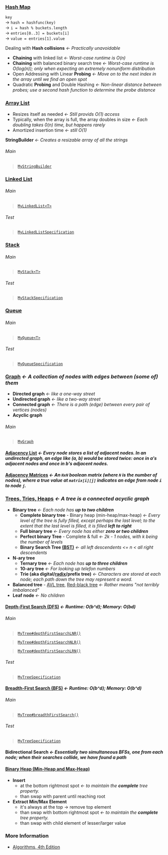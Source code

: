 ### [Hash Map](https://en.wikipedia.org/wiki/Hash_table)
`key`\
&rarr; `hash = hashfunc(key)`\
&rarr; `i = hash % buckets.length`\
&rarr; `entries[0..3] = buckets[i]`\
&rarr; `value = entries[1].value`

Dealing with **Hash collisions** *&larr; Practically unavoidable*
- **Chaining** with linked list *&larr; Worst-case runtime is O(n)*
- **Chaining** with balanced binary search tree *&larr; Worst-case runtime is O(log(n)); only when expecting an extremely nonuniform distribution*
- Open Addressing with Linear **Probing** *&larr; Move on to the next index in the array until we find an open spot*
- Quadratic **Probing** and Double Hashing *&larr; Non-linear distance between probes; use a second hash function to determine the probe distance*

### [Array List](https://en.wikipedia.org/wiki/Dynamic_array)
- Resizes itself as needed *&larr; Still provids O(1) access*
- Typically, when the array is full, the array doubles in size *&larr; Each doubling takes 0(n) time, but happens rarely*
- Amortized insertion time *&larr; still O(1)*

**StringBuilder** *&larr; Creates a resizable array of all the strings*
###### Main
>[`MyStringBuilder`](./src/main/java/MyStringBuilder.java)

### [Linked List](https://en.wikipedia.org/wiki/Linked_list)
###### Main
>[`MyLinkedList<T>`](./src/main/java/MyLinkedList.java)
###### Test
>[`MyLinkedListSpecification`](./src/test/groovy/MyLinkedListSpecification.groovy)

### [Stack](https://en.wikipedia.org/wiki/Stack_\(abstract_data_type\))
###### Main
>[`MyStack<T>`](./src/main/java/MyStack.java)
###### Test
>[`MyStackSpecification`](./src/test/groovy/MyStackSpecification.groovy)

### [Queue](https://en.wikipedia.org/wiki/Queue_\(abstract_data_type\))
###### Main
>[`MyQueue<T>`](./src/main/java/MyQueue.java)
###### Test
>[`MyQueueSpecification`](./src/test/groovy/MyQueueSpecification.groovy)

### [Graph](https://en.wikipedia.org/wiki/Graph_\(abstract_data_type\)) *&larr;  A collection of nodes with edges between (some of) them*
- **Directed graph** *&larr; like a one-way street*
- **Undirected graph** *&larr; like a two-way street*
- **Connected graph** *&larr; There is a path (edge) between every pair of vertices (nodes)*
- **Acyclic graph**
###### Main
>[`MyGraph`](./src/main/java/MyGraph.java)

#### [Adjacency List](https://en.wikipedia.org/wiki/Adjacency_list) *&larr; Every node stores a list of adjacent nodes. In an undirected graph, an edge like (a, b) would be stored twice: once in a's adjacent nodes and once in b's adjacent nodes.*

#### [Adjacency Matrices](https://en.wikipedia.org/wiki/Adjacency_matrix) *&larr; An `NxN` boolean matrix (where `N` is the number of nodes), where a true value at `matrix[i][j]` indicates an edge from node `i` to node `j`.*

### [Trees, Tries, Heaps](https://en.wikipedia.org/wiki/Tree_\(data_structure\)) *&larr; A tree is a connected acyclic graph*
- **Binary tree** *&larr; Each node has **up to two children***
    - **Complete binary tree** - Binary heap (min-heap/max-heap) *&larr; Every level of the tree is fully filled, except perhaps the last level; to the extent that the last level is filled, it is filled **left to right***
    - **Full binary tree** *&larr; Every node has either **zero or two children***
    - **Perfect binary Tree** - Complete & full *&larr; 2k - 1 nodes, with k being the number of levels*
    - **Binary Search Tree [(BST)](https://en.wikipedia.org/wiki/Binary_search_tree)** *&larr; all left descendents <= n < all right descendents*
- **N-ary tree**
    - **Ternary tree** *&larr; Each node has **up to three children***
    - **10-ary tree** *&larr; For looking up telefon numbers*
    - **Trie (aka digital/[radix](https://en.wikipedia.org/wiki/Radix_tree)/prefix tree)** *&larr; Characters are stored at each node; each path down the tree may represent a word.*
- **Balanced tree** - [AVL tree](https://en.wikipedia.org/wiki/AVL_tree), [Red-black tree](https://en.wikipedia.org/wiki/Red–black_tree) *&larr; Rather means "not terribly imbalanced"*
- **Leaf node** *&larr; No children*


#### [Depth-First Search (DFS)](https://en.wikipedia.org/wiki/Tree_traversal) *&larr; Runtime: O(b^d); Memory: O(bd)*
###### Main
>[`MyTree#depthFirstSearchLNR()`](./src/main/java/MyTree.java#L32-L42)

>[`MyTree#depthFirstSearchNLR()`](./src/main/java/MyTree.java#L43-L53)

>[`MyTree#depthFirstSearchLRN()`](./src/main/java/MyTree.java#L54-L64)

###### Test
>[`MyTreeSpecification`](./src/test/groovy/MyTreeSpecification.groovy)

#### [Breadth-First Search (BFS)](https://en.wikipedia.org/wiki/Tree_traversal) *&larr; Runtime: O(b^d); Memory: O(b^d)*
###### Main
>[`MyTree#breadthFirstSearch()`](./src/main/java/MyTree.java#L65-L90)
###### Test
>[`MyTreeSpecification`](./src/test/groovy/MyTreeSpecification.groovy)

#### Bidirectional Search *&larr; Essentially two simultaneous BFSs, one from each node; when their searches collide, we have found a path*

#### [Binary Heap (Min-Heap and Max-Heap)](https://en.wikipedia.org/wiki/Heap_(data_structure))
- **Insert**
    - at the bottom rightmost spot *&larr; to maintain the **complete** tree property.*
    - than swap with parent until reaching root
- **Extract Min/Max Element**
    - it's always at the top &rarr; remove top element
    - than swap with bottom rightmost spot *&larr; to maintain the **complete** tree property.*
    - than swap with child element of lesser/larger value

### More Information
- [Algorithms, 4th Edition](https://algs4.cs.princeton.edu/home/)
